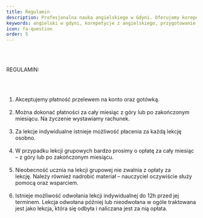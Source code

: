 ```yaml
---
title: Regulamin
description: Profesjonalna nauka angielskiego w Gdyni. Oferujemy korepetycje z angielskiego, przygotowanie do matury podstawowej, rozszerzonej, dwujęzycznej oraz testów FCE, CAE, CPE.
keywords: angielski w gdyni, korepetycje z angielskiego, przygotowanie do matury, FCE, CAE, CPE
icon: fa-question
order: 5
---
```


<div style="text-align: left; white-space: pre-wrap;">

REGULAMIN:
1. Akceptujemy płatność przelewem na konto oraz gotówką.
2. Można dokonać płatności za cały miesiąc z góry lub po zakończonym miesiącu. Na życzenie wystawiamy rachunek.
3. Za lekcje indywidualne istnieje możliwość płacenia za każdą lekcję osobno.
4. W przypadku lekcji grupowych bardzo prosimy o opłatę za cały miesiąc – z góry lub po zakończonym miesiącu.
5. Nieobecność ucznia na lekcji grupowej nie zwalnia z opłaty za lekcję. Należy również nadrobić materiał – nauczyciel oczywiście służy pomocą oraz wsparciem.
6. Istnieje możliwość odwołania lekcji indywidualnej do 12h przed jej terminem. Lekcja odwołana później lub nieodwołana w ogóle traktowana jest jako lekcja, która się odbyła i naliczana jest za nią opłata.

</div>

